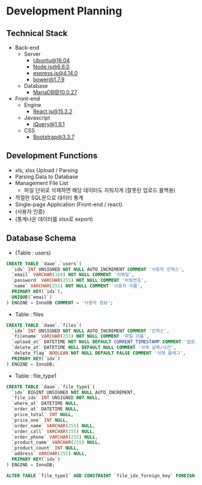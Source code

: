 # Development Planning

## Technical Stack
* Back-end
  * Server
    * Ubuntu@16.04
    * Node.js@6.6.0
    * express.js@4.14.0
    * bower@1.7.9
  * Database
    * MariaDB@10.0.27
* Front-end
  * Engine
    * React.js@15.3.2
  * Javascript
    * jQuery@1.9.1
  * CSS
    * Bootstrap@3.3.7

## Development Functions
* xls, xlsx Upload / Parsing
* Parsing Data to Database
* Management File List
  * 파일 단위로 삭제하면 해당 데이터도 지워지게 (잘못된 업로드 롤백용)
* 적절한 SQL문으로 데이터 통계
* Single-page Application (Front-end / react)
* (사용자 인증)
* (통계나온 데이터를 xlsx로 export)

## Database Schema
* (Table : users)
```sql
CREATE TABLE `daae`.`users`(
  `idx` INT UNSIGNED NOT NULL AUTO_INCREMENT COMMENT '사용자 인덱스',
  `email` VARCHAR(160) NOT NULL COMMENT '이메일',
  `password` VARCHAR(255) NOT NULL COMMENT '비밀번호',
  `name` VARCHAR(255) NOT NULL COMMENT '사용자 이름',
  PRIMARY KEY(`idx`),
  UNIQUE(`email`)
) ENGINE = InnoDB COMMENT = '사용자 정보';
```
* Table : files
```sql
CREATE TABLE `daae`.`files`(
  `idx` INT UNSIGNED NOT NULL AUTO_INCREMENT COMMENT '인덱스',
  `filename` VARCHAR(255) NOT NULL COMMENT '파일 이름',
  `upload_at` DATETIME NOT NULL DEFAULT CURRENT_TIMESTAMP COMMENT '업로드 날짜/시간',
  `delete_at` DATETIME NULL DEFAULT NULL COMMENT '삭제 날짜/시간',
  `delete_flag` BOOLEAN NOT NULL DEFAULT FALSE COMMENT '삭제 플레그',
  PRIMARY KEY(`idx`)
) ENGINE = InnoDB;
```
* Table : file_type1
```sql
CREATE TABLE `daae`.`file_type1`(
  `idx` BIGINT UNSIGNED NOT NULL AUTO_INCREMENT,
  `file_idx` INT UNSIGNED NOT NULL,
  `where_at` DATETIME NULL,
  `order_at` DATETIME NULL,
  `price_total` INT NULL,
  `price_one` INT NULL,
  `order_name` VARCHAR(255) NULL,
  `order_call` VARCHAR(255) NULL,
  `order_phone` VARCHAR(255) NULL,
  `product_name` VARCHAR(255) NULL,
  `product_count` INT NULL,
  `address` VARCHAR(255) NULL,
  PRIMARY KEY(`idx`)
) ENGINE = InnoDB;

ALTER TABLE `file_type1` ADD CONSTRAINT `file_idx_foreign_key` FOREIGN KEY (`file_idx`) REFERENCES `files`(`idx`) ON DELETE CASCADE ON UPDATE CASCADE;

```
